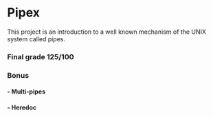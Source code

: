 # Pipex

This project is an introduction to a well known mechanism of the UNIX system called pipes.

### Final grade 125/100

### Bonus

#### - Multi-pipes

#### - Heredoc
